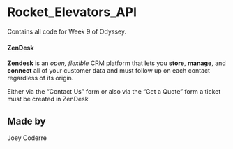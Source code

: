 # Rocket_Elevators_API
Contains all code for Week 9 of Odyssey.

#### ZenDesk
**Zendesk**  is an *open, flexible* CRM platform that lets you **store**, **manage**, and **connect** all of your customer data and must follow up on each contact regardless of its origin.

Either via the “Contact Us” form or also via the “Get a Quote” form a ticket must be created in ZenDesk


## Made by

Joey Coderre 
​
